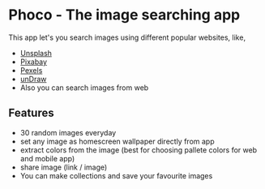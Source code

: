 # Phoco - The image searching app

This app let's you search images using different popular websites, like,
- [Unsplash](https://unsplash.com/)
- [Pixabay](https://pixabay.com/)
- [Pexels](https://www.pexels.com/)
- [unDraw](https://undraw.co/)
- Also you can search images from web

## Features
- 30 random images everyday 
- set any image as homescreen wallpaper directly from app
- extract colors from the image (best for choosing pallete colors for web and mobile app)
- share image (link / image)
- You can make collections and save your favourite images

